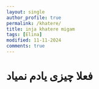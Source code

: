 ```yaml
---
layout: single
author_profile: true
permalink: /khatere/
title: inja khatere migam
tags: [Elina]
modified: 11-11-2024
comments: true
---
```


# فعلا چیزی یادم نمیاد